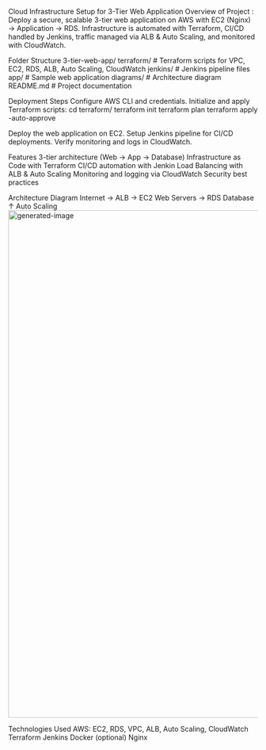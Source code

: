 Cloud Infrastructure Setup for 3-Tier Web Application
Overview of Project :
Deploy a secure, scalable 3-tier web application on AWS with EC2 (Nginx) → Application → RDS. Infrastructure is automated with Terraform, CI/CD handled by Jenkins, traffic managed via ALB & Auto Scaling, and monitored with CloudWatch.



Folder Structure
3-tier-web-app/
terraform/      # Terraform scripts for VPC, EC2, RDS, ALB, Auto Scaling, CloudWatch
jenkins/        # Jenkins pipeline files
app/            # Sample web application
diagrams/       # Architecture diagram
README.md       # Project documentation

Deployment Steps
Configure AWS CLI and credentials.
Initialize and apply Terraform scripts:
cd terraform/
terraform init
terraform plan
terraform apply -auto-approve

Deploy the web application on EC2.
Setup Jenkins pipeline for CI/CD deployments.
Verify monitoring and logs in CloudWatch.

Features
3-tier architecture (Web → App → Database)
Infrastructure as Code with Terraform
CI/CD automation with Jenkin
Load Balancing with ALB & Auto Scaling
Monitoring and logging via CloudWatch
Security best practices

Architecture Diagram
Internet → ALB → EC2 Web Servers → RDS Database
                   ↑
                Auto Scaling
                <img width="1536" height="1024" alt="generated-image" src="https://github.com/user-attachments/assets/dc3d8866-6680-4746-a580-e0cd6ab3808c" />


Technologies Used
AWS: EC2, RDS, VPC, ALB,
 Auto Scaling, CloudWatch
Terraform
Jenkins
Docker (optional)
Nginx


